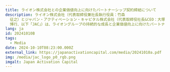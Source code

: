```yaml
---
title: ライオン株式会社との企業価値向上に向けたパートナーシップ契約締結について
description: ライオン株式会社（代表取締役兼社長執行役員：竹森
  征之）とジャパン・アクティベーション・キャピタル株式会社（代表取締役社長&CEO：大塚
  博行、以下「JAC」）は、ライオングループの持続的な成長と企業価値向上に向けたパートナーシップ契約（以下、「本契約」）を締結しましたので、お知らせいたします。なお、JACは本契約に基づき、10月９日付でライオン株式会社の株式を取得し、株主となっております。
lang: ja
id: 20241010B
tags:
  - Media
date: 2024-10-10T08:23:00.000Z
external_link: https://japanactivationcapital.com/media/20241010a.pdf
img: /media/jac_logo_p0_rgb.png
imgalt: Japan Activation Capital
---
```

